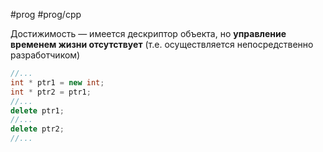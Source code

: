 #prog #prog/cpp 

Достижимость — имеется дескриптор объекта, но **управление временем жизни отсутствует** (т.е. осуществляется непосредственно разработчиком)

```c++
//...
int * ptr1 = new int;
int * ptr2 = ptr1;
//...
delete ptr1;
//...
delete ptr2;
//...
```
